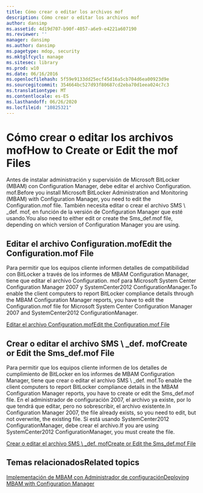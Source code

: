 ```yaml
---
title: Cómo crear o editar los archivos mof
description: Cómo crear o editar los archivos mof
author: dansimp
ms.assetid: 4d19d707-b90f-4057-a6e9-e4221a607190
ms.reviewer: ''
manager: dansimp
ms.author: dansimp
ms.pagetype: mdop, security
ms.mktglfcycl: manage
ms.sitesec: library
ms.prod: w10
ms.date: 06/16/2016
ms.openlocfilehash: 5f59e9133dd25ecf45d16a5cb704d6ea00923d9e
ms.sourcegitcommit: 354664bc527d93f80687cd2eba70d1eea024c7c3
ms.translationtype: MT
ms.contentlocale: es-ES
ms.lasthandoff: 06/26/2020
ms.locfileid: "10825321"
---
```

# <span data-ttu-id="5a592-103">Cómo crear o editar los archivos mof</span><span class="sxs-lookup"><span data-stu-id="5a592-103">How to Create or Edit the mof Files</span></span>


<span data-ttu-id="5a592-104">Antes de instalar administración y supervisión de Microsoft BitLocker (MBAM) con Configuration Manager, debe editar el archivo Configuration. mof.</span><span class="sxs-lookup"><span data-stu-id="5a592-104">Before you install Microsoft BitLocker Administration and Monitoring (MBAM) with Configuration Manager, you need to edit the Configuration.mof file.</span></span> <span data-ttu-id="5a592-105">También necesita editar o crear el archivo SMS \ _def. mof, en función de la versión de Configuration Manager que esté usando.</span><span class="sxs-lookup"><span data-stu-id="5a592-105">You also need to either edit or create the Sms\_def.mof file, depending on which version of Configuration Manager you are using.</span></span>

## <span data-ttu-id="5a592-106">Editar el archivo Configuration.mof</span><span class="sxs-lookup"><span data-stu-id="5a592-106">Edit the Configuration.mof File</span></span>


<span data-ttu-id="5a592-107">Para permitir que los equipos cliente informen detalles de compatibilidad con BitLocker a través de los informes de MBAM Configuration Manager, tiene que editar el archivo Configuration. mof para Microsoft System Center Configuration Manager 2007 y SystemCenter2012 ConfigurationManager.</span><span class="sxs-lookup"><span data-stu-id="5a592-107">To enable the client computers to report BitLocker compliance details through the MBAM Configuration Manager reports, you have to edit the Configuration.mof file for Microsoft System Center Configuration Manager 2007 and SystemCenter2012 ConfigurationManager.</span></span>

[<span data-ttu-id="5a592-108">Editar el archivo Configuration.mof</span><span class="sxs-lookup"><span data-stu-id="5a592-108">Edit the Configuration.mof File</span></span>](edit-the-configurationmof-file.md)

## <a href="" id="create-or-edit-the-sms-def-mof-file"></a><span data-ttu-id="5a592-109">Crear o editar el archivo SMS \ _def. mof</span><span class="sxs-lookup"><span data-stu-id="5a592-109">Create or Edit the Sms\_def.mof File</span></span>


<span data-ttu-id="5a592-110">Para permitir que los equipos cliente informen de los detalles de cumplimiento de BitLocker en los informes de MBAM Configuration Manager, tiene que crear o editar el archivo SMS \ _def. mof.</span><span class="sxs-lookup"><span data-stu-id="5a592-110">To enable the client computers to report BitLocker compliance details in the MBAM Configuration Manager reports, you have to create or edit the Sms\_def.mof file.</span></span> <span data-ttu-id="5a592-111">En el administrador de configuración 2007, el archivo ya existe, por lo que tendrá que editar, pero no sobrescribir, el archivo existente.</span><span class="sxs-lookup"><span data-stu-id="5a592-111">In Configuration Manager 2007, the file already exists, so you need to edit, but not overwrite, the existing file.</span></span> <span data-ttu-id="5a592-112">Si está usando SystemCenter2012 ConfigurationManager, debe crear el archivo.</span><span class="sxs-lookup"><span data-stu-id="5a592-112">If you are using SystemCenter2012 ConfigurationManager, you must create the file.</span></span>

[<span data-ttu-id="5a592-113">Crear o editar el archivo SMS \ _def. mof</span><span class="sxs-lookup"><span data-stu-id="5a592-113">Create or Edit the Sms\_def.mof File</span></span>](create-or-edit-the-sms-defmof-file.md)

## <span data-ttu-id="5a592-114">Temas relacionados</span><span class="sxs-lookup"><span data-stu-id="5a592-114">Related topics</span></span>


[<span data-ttu-id="5a592-115">Implementación de MBAM con Administrador de configuración</span><span class="sxs-lookup"><span data-stu-id="5a592-115">Deploying MBAM with Configuration Manager</span></span>](deploying-mbam-with-configuration-manager-mbam2.md)

 

 





